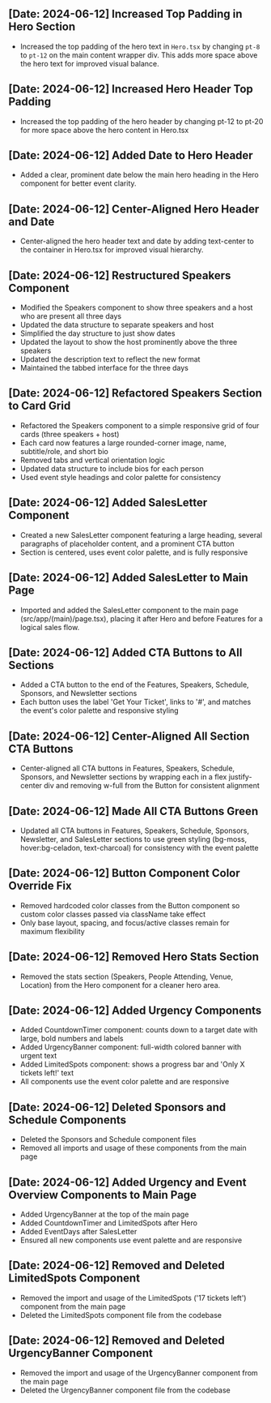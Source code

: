 ## [Date: 2024-06-12] Increased Top Padding in Hero Section
- Increased the top padding of the hero text in `Hero.tsx` by changing `pt-8` to `pt-12` on the main content wrapper div. This adds more space above the hero text for improved visual balance. 

## [Date: 2024-06-12] Increased Hero Header Top Padding
- Increased the top padding of the hero header by changing pt-12 to pt-20 for more space above the hero content in Hero.tsx

## [Date: 2024-06-12] Added Date to Hero Header
- Added a clear, prominent date below the main hero heading in the Hero component for better event clarity.

## [Date: 2024-06-12] Center-Aligned Hero Header and Date
- Center-aligned the hero header text and date by adding text-center to the container in Hero.tsx for improved visual hierarchy.

## [Date: 2024-06-12] Restructured Speakers Component
- Modified the Speakers component to show three speakers and a host who are present all three days
- Updated the data structure to separate speakers and host
- Simplified the day structure to just show dates
- Updated the layout to show the host prominently above the three speakers
- Updated the description text to reflect the new format
- Maintained the tabbed interface for the three days 

## [Date: 2024-06-12] Refactored Speakers Section to Card Grid
- Refactored the Speakers component to a simple responsive grid of four cards (three speakers + host)
- Each card now features a large rounded-corner image, name, subtitle/role, and short bio
- Removed tabs and vertical orientation logic
- Updated data structure to include bios for each person
- Used event style headings and color palette for consistency 

## [Date: 2024-06-12] Added SalesLetter Component
- Created a new SalesLetter component featuring a large heading, several paragraphs of placeholder content, and a prominent CTA button
- Section is centered, uses event color palette, and is fully responsive 

## [Date: 2024-06-12] Added SalesLetter to Main Page
- Imported and added the SalesLetter component to the main page (src/app/(main)/page.tsx), placing it after Hero and before Features for a logical sales flow. 

## [Date: 2024-06-12] Added CTA Buttons to All Sections
- Added a CTA button to the end of the Features, Speakers, Schedule, Sponsors, and Newsletter sections
- Each button uses the label 'Get Your Ticket', links to '#', and matches the event's color palette and responsive styling 

## [Date: 2024-06-12] Center-Aligned All Section CTA Buttons
- Center-aligned all CTA buttons in Features, Speakers, Schedule, Sponsors, and Newsletter sections by wrapping each in a flex justify-center div and removing w-full from the Button for consistent alignment 

## [Date: 2024-06-12] Made All CTA Buttons Green
- Updated all CTA buttons in Features, Speakers, Schedule, Sponsors, Newsletter, and SalesLetter sections to use green styling (bg-moss, hover:bg-celadon, text-charcoal) for consistency with the event palette

## [Date: 2024-06-12] Button Component Color Override Fix
- Removed hardcoded color classes from the Button component so custom color classes passed via className take effect
- Only base layout, spacing, and focus/active classes remain for maximum flexibility

## [Date: 2024-06-12] Removed Hero Stats Section
- Removed the stats section (Speakers, People Attending, Venue, Location) from the Hero component for a cleaner hero area.

## [Date: 2024-06-12] Added Urgency Components
- Added CountdownTimer component: counts down to a target date with large, bold numbers and labels
- Added UrgencyBanner component: full-width colored banner with urgent text
- Added LimitedSpots component: shows a progress bar and 'Only X tickets left!' text
- All components use the event color palette and are responsive

## [Date: 2024-06-12] Deleted Sponsors and Schedule Components
- Deleted the Sponsors and Schedule component files
- Removed all imports and usage of these components from the main page

## [Date: 2024-06-12] Added Urgency and Event Overview Components to Main Page
- Added UrgencyBanner at the top of the main page
- Added CountdownTimer and LimitedSpots after Hero
- Added EventDays after SalesLetter
- Ensured all new components use event palette and are responsive

## [Date: 2024-06-12] Removed and Deleted LimitedSpots Component
- Removed the import and usage of the LimitedSpots ('17 tickets left') component from the main page
- Deleted the LimitedSpots component file from the codebase

## [Date: 2024-06-12] Removed and Deleted UrgencyBanner Component
- Removed the import and usage of the UrgencyBanner component from the main page
- Deleted the UrgencyBanner component file from the codebase